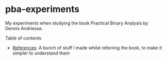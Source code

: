 # pba-experiments

My experiments when studying the book Practical Binary Analysis by Dennis Andriesse.


Table of contents
- [References](./references/): A bunch of stuff I made whilst referring the book, to make it simpler to understand them

